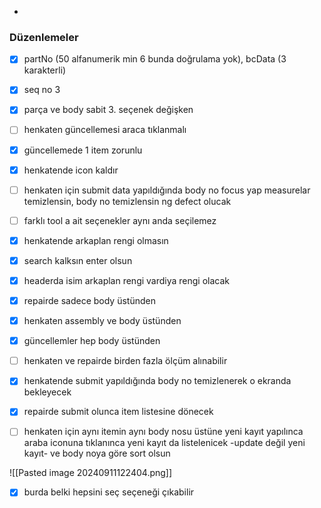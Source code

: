 - 
### Düzenlemeler
- [x] partNo (50 alfanumerik min 6 bunda doğrulama yok), bcData (3 karakterli)
- [x] seq no 3
- [x] parça ve body sabit 3. seçenek değişken
- [ ] henkaten güncellemesi araca tıklanmalı
- [x] güncellemede 1 item zorunlu
- [x] henkatende icon kaldır
- [ ] henkaten için submit data yapıldığında body no focus yap measurelar temizlensin, body no temizlensin ng defect olucak
- [ ] farklı tool a ait seçenekler aynı anda seçilemez
- [x] henkatende arkaplan rengi olmasın


- [x] search kalksın enter olsun
- [x] headerda isim arkaplan rengi vardiya rengi olacak
- [x] repairde sadece body üstünden
- [x] henkaten assembly ve body üstünden
- [x] güncellemler hep body üstünden
- [ ] henkaten ve repairde birden fazla ölçüm alınabilir
- [x] henkatende submit yapıldığında body no temizlenerek o ekranda bekleyecek
- [x] repairde submit olunca item listesine dönecek
- [ ] henkaten için aynı itemin aynı body nosu üstüne yeni kayıt yapılınca araba iconuna tıklanınca yeni kayıt da listelenicek -update değil yeni kayıt- ve body noya göre sort olsun




![[Pasted image 20240911122404.png]]
- [x] burda belki hepsini seç seçeneği çıkabilir